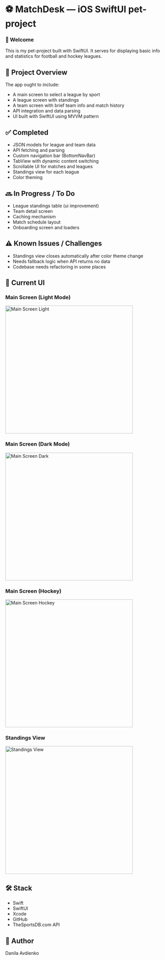 # ⚽ MatchDesk — iOS SwiftUI pet-project

### 👋 Welcome
This is my  pet-project built with SwiftUI. It serves for displaying basic info and statistics for football and hockey leagues.

## 📌 Project Overview
The app ought to include:
- A main screen to select a league by sport
- A league screen with standings
- A team screen with brief team info and match history
- API integration and data parsing
- UI built with SwiftUI using MVVM pattern

## ✅ Completed
- JSON models for league and team data
- API fetching and parsing
- Custom navigation bar (BottomNavBar)
- TabView with dynamic content switching
- Scrollable UI for matches and leagues
- Standings view for each league 
- Color theming

## 🔜 In Progress / To Do
- League standings table (ui improvement)
- Team detail screen
- Caching mechanism
- Match schedule layout
- Onboarding screen and loaders

## ⚠️ Known Issues / Challenges
- Standings view closes automatically after color theme change
- Needs fallback logic when API returns no data
- Codebase needs refactoring in some places

## 📸 Current UI

### Main Screen (Light Mode)
<img src="Screenshots/MainScreenLight.png" alt="Main Screen Light" width="400" />

### Main Screen (Dark Mode)
<img src="Screenshots/MainScreenDark.png" alt="Main Screen Dark" width="400" />

### Main Screen (Hockey)
<img src="Screenshots/MainScreenHockey.png" alt="Main Screen Hockey" width="400" />

### Standings View
<img src="Screenshots/StandingsView.png" alt="Standings View" width="400" />

## 🛠 Stack
- Swift
- SwiftUI
- Xcode
- GitHub
- TheSportsDB.com API

## 👤 Author
Danila Avdienko